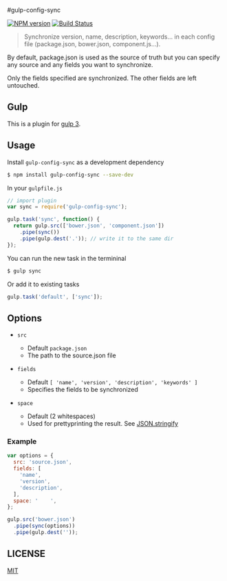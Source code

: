 #gulp-config-sync

[![NPM version](https://badge.fury.io/js/gulp-config-sync.svg)](http://badge.fury.io/js/gulp-config-sync) [![Build Status](https://travis-ci.org/danlevan/gulp-config-sync.svg?branch=master)](https://travis-ci.org/danlevan/gulp-config-sync)

> Synchronize version, name, description, keywords... in each config file (package.json, bower.json, component.js...).

By default, package.json is used as the source of truth but you can specify any source and any fields you want to synchronize.

Only the fields specified are synchronized. The other fields are left untouched.

## Gulp

This is a plugin for [gulp 3](http://gulpjs.com/).


## Usage

Install `gulp-config-sync` as a development dependency

```sh
$ npm install gulp-config-sync --save-dev
```

In your `gulpfile.js`

```javascript
// import plugin
var sync = require('gulp-config-sync');

gulp.task('sync', function() {
  return gulp.src(['bower.json', 'component.json'])
    .pipe(sync())
    .pipe(gulp.dest('.')); // write it to the same dir
});
```

You can run the new task in the termininal
```sh
$ gulp sync
```

Or add it to existing tasks

```javascript
gulp.task('default', ['sync']);
```

## Options

- `src`
  - Default `package.json`
  - The path to the source.json file

- `fields`
  - Default `[
    'name',
    'version',
    'description',
    'keywords'
  ]`
  - Specifies the fields to be synchronized

- `space`
  - Default (2 whitespaces)
  - Used for prettyprinting the result. See [JSON.stringify](https://developer.mozilla.org/en-US/docs/Web/JavaScript/Reference/Global_Objects/JSON/stringify)

### Example

```javascript
var options = {
  src: 'source.json',
  fields: [
    'name',
    'version',
    'description',
  ],
  space: '    ',
};

gulp.src('bower.json')
  .pipe(sync(options))
  .pipe(gulp.dest(''));
```

## LICENSE
[MIT](LICENSE)
